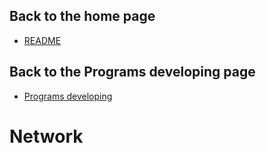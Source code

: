## Back to the home page
- [README](../../README.md)

## Back to the Programs developing page
- [Programs developing](../README.md)

# Network
